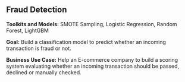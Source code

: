 ## Fraud Detection

**Toolkits and Models:** SMOTE Sampling, Logistic Regression, Random Forest, LightGBM

**Goal:** Build a classification model to predict whether an incoming transaction is fraud or not. 

**Business Use Case:** Help an E-commerce company to build a scoring system evaluating whether an incoming transaction should be passed, declined or manually checked. 
